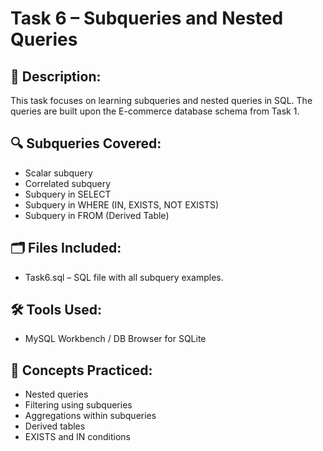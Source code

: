 # Task 6 – Subqueries and Nested Queries

## 📄 Description:
This task focuses on learning subqueries and nested queries in SQL. The queries are built upon the E-commerce database schema from Task 1.

## 🔍 Subqueries Covered:
- Scalar subquery
- Correlated subquery
- Subquery in SELECT
- Subquery in WHERE (IN, EXISTS, NOT EXISTS)
- Subquery in FROM (Derived Table)

## 🗂️ Files Included:
- Task6.sql – SQL file with all subquery examples.

## 🛠️ Tools Used:
- MySQL Workbench / DB Browser for SQLite

## 🚀 Concepts Practiced:
- Nested queries
- Filtering using subqueries
- Aggregations within subqueries
- Derived tables
- EXISTS and IN conditions

